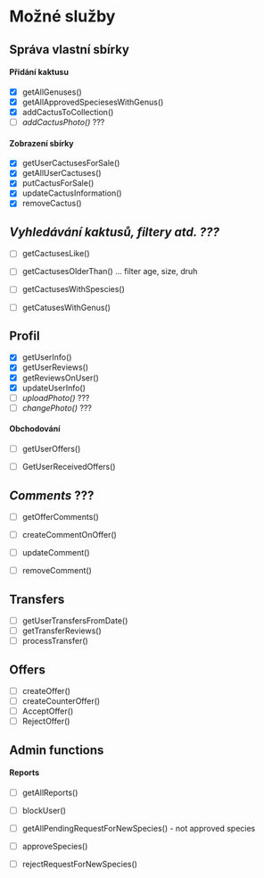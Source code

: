 # Možné služby

## Správa vlastní sbírky

#### Přidání kaktusu
- [X] getAllGenuses()
- [X] getAllApprovedSpeciesesWithGenus()
- [X] addCactusToCollection()
- [ ] *addCactusPhoto()* ???

#### Zobrazení sbírky
- [X] getUserCactusesForSale()
- [X] getAllUserCactuses()
- [X] putCactusForSale()
- [X] updateCactusInformation()
- [X] removeCactus()

## *Vyhledávání kaktusů, filtery atd. ???*
- [ ] getCactusesLike()
- [ ] getCactusesOlderThan() … filter age, size, druh
- [ ] getCactusesWithSpescies()
- [ ] getCatusesWithGenus()


## Profil
- [X] getUserInfo()
- [X] getUserReviews()
- [X] getReviewsOnUser()
- [X] updateUserInfo()
- [ ] *uploadPhoto()* ???
- [ ] *changePhoto()* ???

#### Obchodování
- [ ] getUserOffers()
- [ ] GetUserReceivedOffers()


## *Comments* ???
- [ ] getOfferComments()
- [ ] createCommentOnOffer()
- [ ] updateComment()
- [ ] removeComment()


## Transfers
- [ ] getUserTransfersFromDate()
- [ ] getTransferReviews()
- [ ] processTransfer()

## Offers
- [ ] createOffer()
- [ ] createCounterOffer()
- [ ] AcceptOffer()
- [ ] RejectOffer()

## Admin functions

#### Reports
- [ ] getAllReports()
- [ ] blockUser()
- [ ] getAllPendingRequestForNewSpecies() - not approved species
- [ ] approveSpecies()
- [ ] rejectRequestForNewSpecies()


